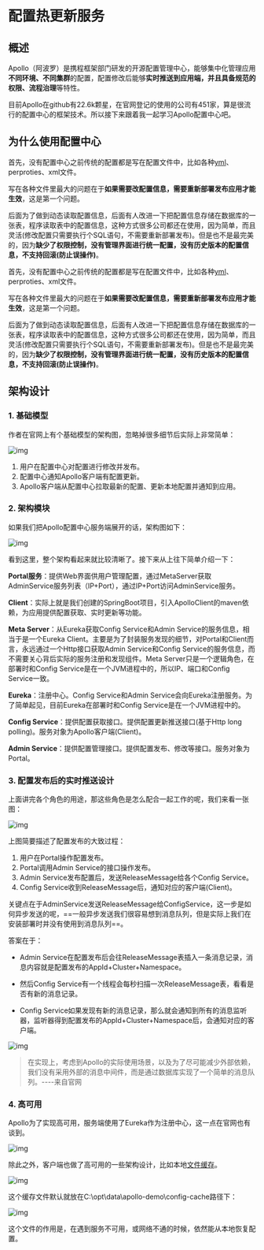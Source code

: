 # 配置热更新服务

## 概述

Apollo（阿波罗）是携程框架部门研发的开源配置管理中心，能够集中化管理应用**不同环境、不同集群**的配置，配置修改后能够**实时推送到应用端，并且具备规范的权限、流程治理**等特性。

目前Apollo在github有22.6k颗星，在官网登记的使用的公司有451家，算是很流行的配置中心的框架技术。所以接下来跟着我一起学习Apollo配置中心吧。

## 为什么使用配置中心

首先，没有配置中心之前传统的配置都是写在配置文件中，比如各种[yml](https://www.zhihu.com/search?q=yml&search_source=Entity&hybrid_search_source=Entity&hybrid_search_extra={"sourceType"%3A"article"%2C"sourceId"%3A"267162370"})、perproties、xml文件。

写在各种文件里最大的问题在于**如果需要改配置信息，需要重新部署发布应用才能生效**，这是第一个问题。

后面为了做到动态读取配置信息，后面有人改进一下把配置信息存储在数据库的一张表，程序读取表中的配置信息，这种方式很多公司都还在使用，因为简单，而且灵活(修改配置只需要执行个SQL语句，不需要重新部署发布)。但是也不是最完美的，因为**缺少了权限控制，没有管理界面进行统一配置，没有历史版本的配置信息，不支持回滚(防止误操作)**。

首先，没有配置中心之前传统的配置都是写在配置文件中，比如各种[yml](https://www.zhihu.com/search?q=yml&search_source=Entity&hybrid_search_source=Entity&hybrid_search_extra={"sourceType"%3A"article"%2C"sourceId"%3A"267162370"})、perproties、xml文件。

写在各种文件里最大的问题在于**如果需要改配置信息，需要重新部署发布应用才能生效**，这是第一个问题。

后面为了做到动态读取配置信息，后面有人改进一下把配置信息存储在数据库的一张表，程序读取表中的配置信息，这种方式很多公司都还在使用，因为简单，而且灵活(修改配置只需要执行个SQL语句，不需要重新部署发布)。但是也不是最完美的，因为**缺少了权限控制，没有管理界面进行统一配置，没有历史版本的配置信息，不支持回滚(防止误操作)**。

## 架构设计

### 1. 基础模型

作者在官网上有个基础模型的架构图，忽略掉很多细节后实际上非常简单：

![img](image/v2-8738bdfb8bb4d6813bf3e6599792fdc7_b.jpg)

1. 用户在配置中心对配置进行修改并发布。
2. 配置中心通知Apollo客户端有配置更新。
3. Apollo客户端从配置中心拉取最新的配置、更新本地配置并通知到应用。

### 2. 架构模块

如果我们把Apollo配置中心服务端展开的话，架构图如下：

![img](image/v2-30be927f41dcfaf22c35cb94ad2da9cb_b.jpg)

看到这里，整个架构看起来就比较清晰了。接下来从上往下简单介绍一下：

**Portal服务**：提供Web界面供用户管理配置，通过MetaServer获取AdminService服务列表（IP+Port），通过IP+Port访问AdminService服务。

**Client**：实际上就是我们创建的SpringBoot项目，引入ApolloClient的maven依赖，为应用提供配置获取、实时更新等功能。

**Meta Server**：从Eureka获取Config Service和Admin Service的服务信息，相当于是一个Eureka Client。主要是为了封装服务发现的细节，对Portal和Client而言，永远通过一个Http接口获取Admin Service和Config Service的服务信息，而不需要关心背后实际的服务注册和发现组件。Meta Server只是一个逻辑角色，在部署时和Config Service是在一个JVM进程中的，所以IP、端口和Config Service一致。

**Eureka**：注册中心。Config Service和Admin Service会向Eureka注册服务。为了简单起见，目前Eureka在部署时和Config Service是在一个JVM进程中的。

**Config Service**：提供配置获取接口。提供配置更新推送接口(基于Http long polling)。服务对象为Apollo客户端(Client)。

**Admin Service**：提供配置管理接口。提供配置发布、修改等接口。服务对象为Portal。

### 3. 配置发布后的实时推送设计

上面讲完各个角色的用途，那这些角色是怎么配合一起工作的呢，我们来看一张图：

![img](image/v2-9116d003fc42f1861553127946d722e4_b.jpg)

上图简要描述了配置发布的大致过程：

1. 用户在Portal操作配置发布。
2. Portal调用Admin Service的接口操作发布。
3. Admin Service发布配置后，发送ReleaseMessage给各个Config Service。
4. Config Service收到ReleaseMessage后，通知对应的客户端(Client)。

关键点在于AdminService发送ReleaseMessage给ConfigService，这一步是如何异步发送的呢，==一般异步发送我们很容易想到消息队列，但是实际上我们在安装部署时并没有使用到消息队列==。

答案在于：

* Admin Service在配置发布后会往ReleaseMessage表插入一条消息记录，消息内容就是配置发布的AppId+Cluster+Namespace。

* 然后Config Service有一个线程会每秒扫描一次ReleaseMessage表，看看是否有新的消息记录。

* Config Service如果发现有新的消息记录，那么就会通知到所有的消息监听器，监听器得到配置发布的AppId+Cluster+Namespace后，会通知对应的客户端。

![img](image/v2-d72af34661b83190800e5cb9d15adf34_b.jpg)

> 在实现上，考虑到Apollo的实际使用场景，以及为了尽可能减少外部依赖，我们没有采用外部的消息中间件，而是通过数据库实现了一个简单的消息队列。----来自官网

### 4. 高可用

Apollo为了实现高可用，服务端使用了Eureka作为注册中心，这一点在官网也有谈到。

![img](image/v2-fde8da04265116166f0a3d5de8ab8758_b.png)

除此之外，客户端也做了高可用的一些架构设计，比如本地[文件缓存](https://www.zhihu.com/search?q=文件缓存&search_source=Entity&hybrid_search_source=Entity&hybrid_search_extra={"sourceType"%3A"article"%2C"sourceId"%3A"267162370"})。

![img](image/v2-38835a474c2947907ae8294f7526078e_b.jpg)

这个缓存文件默认就放在C:\opt\data\apollo-demo\config-cache路径下：

![img](image/v2-81897f0191efcefa5e51d6a090342378_b.png)

这个文件的作用是，在遇到服务不可用，或网络不通的时候，依然能从本地恢复配置。
